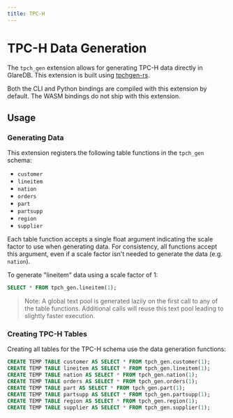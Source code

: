 ```yaml
---
title: TPC-H
---
```


# TPC-H Data Generation

The `tpch_gen` extension allows for generating TPC-H data directly in GlareDB.
This extension is built using [tpchgen-rs](https://github.com/clflushopt/tpchgen-rs).

Both the CLI and Python bindings are compiled with this extension by default.
The WASM bindings do not ship with this extension.

## Usage

### Generating Data

This extension registers the following table functions in the `tpch_gen` schema:

- `customer`
- `lineitem`
- `nation`
- `orders`
- `part`
- `partsupp`
- `region`
- `supplier`

Each table function accepts a single float argument indicating the scale factor
to use when generating data. For consistency, all functions accept this
argument, even if a scale factor isn't needed to generate the data (e.g.
`nation`).

To generate "lineitem" data using a scale factor of 1:

```sql
SELECT * FROM tpch_gen.lineitem(1);
```

> Note: A global text pool is generated lazily on the first call to any of the
> table functions. Additional calls will reuse this text pool leading to
> slightly faster execution.

### Creating TPC-H Tables

Creating all tables for the TPC-H schema use the data generation functions:

```sql
CREATE TEMP TABLE customer AS SELECT * FROM tpch_gen.customer(1);
CREATE TEMP TABLE lineitem AS SELECT * FROM tpch_gen.lineitem(1);
CREATE TEMP TABLE nation AS SELECT * FROM tpch_gen.nation(1);
CREATE TEMP TABLE orders AS SELECT * FROM tpch_gen.orders(1);
CREATE TEMP TABLE part AS SELECT * FROM tpch_gen.part(1);
CREATE TEMP TABLE partsupp AS SELECT * FROM tpch_gen.partsupp(1);
CREATE TEMP TABLE region AS SELECT * FROM tpch_gen.region(1);
CREATE TEMP TABLE supplier AS SELECT * FROM tpch_gen.supplier(1);
```

